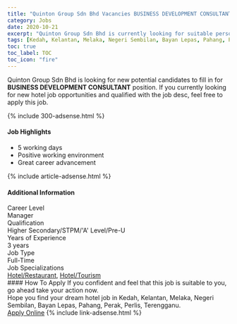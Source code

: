```yaml
---
title: "Quinton Group Sdn Bhd Vacancies BUSINESS DEVELOPMENT CONSULTANT" 
category: Jobs 
date: 2020-10-21 
excerpt: "Quinton Group Sdn Bhd is currently looking for suitable person to fill in the BUSINESS DEVELOPMENT CONSULTANT which positioned at Kedah, Kelantan, Melaka, Negeri Sembilan, Bayan Lepas, Pahang, Perak, Perlis, Terengganu" 
tags: [Kedah, Kelantan, Melaka, Negeri Sembilan, Bayan Lepas, Pahang, Perak, Perlis, Terengganu] 
toc: true 
toc_label: TOC 
toc_icon: "fire" 
--- 
```


<p>Quinton Group Sdn Bhd is looking for new potential candidates to fill in for <b>BUSINESS DEVELOPMENT CONSULTANT</b> position. If you currently looking for new hotel job opportunities and qualified with the job desc, feel free to apply this job.
</p>{% include 300-adsense.html %} 
<div><div><h4>Job Highlights</h4></div><div><ul><li><div><div><div><div></div></div></div><div><span>5 working days</span></div></div></li><li><div><div><div><div></div></div></div><div><span>Positive working environment</span></div></div></li><li><div><div><div><div></div></div></div><div><span>Great career advancement</span></div></div></li></ul></div></div> 
{% include article-adsense.html %} 
<div><div><h4>Additional Information</h4></div><div><div><div><div><div><div><div><span>Career Level</span></div><div><span>Manager</span></div></div></div></div><div><div><div><div><span>Qualification</span></div><div><span>Higher Secondary/STPM/'A' Level/Pre-U</span></div></div></div></div><div><div><div><div><span>Years of Experience</span></div><div><span>3 years</span></div></div></div></div><div><div><div><div><span>Job Type</span></div><div><span>Full-Time</span></div></div></div></div><div><div><div><div><span>Job Specializations</span></div><div><span><a href="/en/job-search/hotel-restaurant-jobs/">Hotel/Restaurant</a>, <a href="/en/job-search/hotel-management-tourism-services-jobs/">Hotel/Tourism</a></span></div></div></div></div></div></div></div></div> 
#### How To Apply 
If you confident and feel that this job is suitable to you, go ahead take your action now. <br/> 
Hope you find your dream hotel job in Kedah, Kelantan, Melaka, Negeri Sembilan, Bayan Lepas, Pahang, Perak, Perlis, Terengganu. <br/> 
<a href="https://www.jobstreet.com.my/en/job/business-development-consultant-4409406?jobId=jobstreet-my-job-4409406" class="btn btn--info" target="_blank" rel="nofollow noopenner">Apply Online</a> 
{% include link-adsense.html %} 